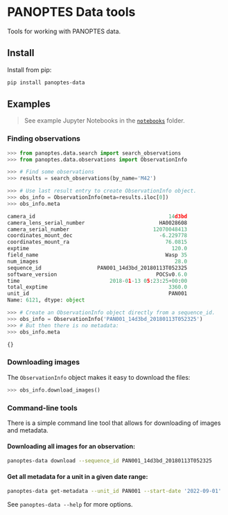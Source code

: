 # PANOPTES Data tools

Tools for working with PANOPTES data.

## Install

Install from pip:

```bash
pip install panoptes-data
```

## Examples

> See example Jupyter Notebooks in the [`notebooks`](notebooks/) folder.

### Finding observations

```py
>>> from panoptes.data.search import search_observations
>>> from panoptes.data.observations import ObservationInfo

>>> # Find some observations
>>> results = search_observations(by_name='M42')

>>> # Use last result entry to create ObservationInfo object.
>>> obs_info = ObservationInfo(meta=results.iloc[0])
>>> obs_info.meta

camera_id                                           14d3bd
camera_lens_serial_number                        HA0028608
camera_serial_number                           12070048413
coordinates_mount_dec                            -6.229778
coordinates_mount_ra                               76.0815
exptime                                              120.0
field_name                                         Wasp 35
num_images                                            28.0
sequence_id                  PAN001_14d3bd_20180113T052325
software_version                                POCSv0.6.0
time                             2018-01-13 05:23:25+00:00
total_exptime                                       3360.0
unit_id                                             PAN001
Name: 6121, dtype: object

>>> # Create an ObservationInfo object directly from a sequence_id.
>>> obs_info = ObservationInfo('PAN001_14d3bd_20180113T052325')
>>> # But then there is no metadata:
>>> obs_info.meta

{}
```

### Downloading images

The `ObservationInfo` object makes it easy to download the files:

```py
>>> obs_info.download_images()
```

### Command-line tools

There is a simple command line tool that allows for downloading of images and metadata.

#### Downloading all images for an observation:

```bash
panoptes-data download --sequence_id PAN001_14d3bd_20180113T052325
```

#### Get all metadata for a unit in a given date range:

```bash
panoptes-data get-metadata --unit_id PAN001 --start-date '2022-09-01'
```

See `panoptes-data --help` for more options.
